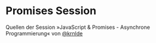 Promises Session
================

Quellen der Session »JavaScript &amp; Promises - Asynchrone Programmierung« von [@krnlde](https://github.com/krnlde)

